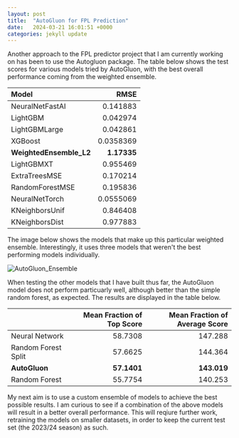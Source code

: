 ```yaml
---
layout: post
title:  "AutoGluon for FPL Prediction"
date:   2024-03-21 16:01:51 +0000       
categories: jekyll update
---
```

Another approach to the FPL predictor project that I am currently working on has been to use the Autogluon package. The table below shows the test scores
for various models tried by AutoGluon, with the best overall performance coming from the weighted ensemble.

| Model               |   RMSE |
|:--------------------|-----------------:|
| NeuralNetFastAI     |        0.141883  |
| LightGBM            |        0.042974  |
| LightGBMLarge       |        0.042861  |
| XGBoost             |        0.0358369 |
| **WeightedEnsemble_L2** |        **1.17335**   |
| LightGBMXT          |        0.955469  |
| ExtraTreesMSE       |        0.170214  |
| RandomForestMSE     |        0.195836  |
| NeuralNetTorch      |        0.0555069 |
| KNeighborsUnif      |        0.846408  |
| KNeighborsDist      |        0.977883  | 

The image below shows the models that make up this particular weighted ensemble. Interestingly, it uses three models that weren't the best performing models individually. 

![AutoGluon_Ensemble](/assets/ensemble_model.png)

When testing the other models that I have built thus far, the AutoGluon model does not perform particuarly well, although better than the simple random forest, as expected. 
The results are displayed in the table below.

|               |  Mean Fraction of Top Score |   Mean Fraction of Average Score |
|:--------------|-----------------:|-----------------:|
| Neural Network           |          58.7308 |          147.288 |
| Random Forest Split      |          57.6625 |          144.364 |
| **AutoGluon** |          **57.1401** |          **143.019** |
| Random Forest            |          55.7754 |          140.253 |

My next aim is to use a custom ensemble of models to achieve the best possible results. I am curious to see if a combination of the above models will result in a better overall performance.
This will reqiure further work, retraining the models on smaller datasets, in order to keep the current test set (the 2023/24 season) as such.